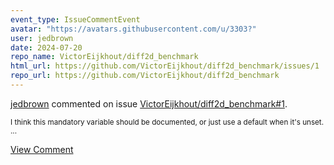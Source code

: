 ```yaml
---
event_type: IssueCommentEvent
avatar: "https://avatars.githubusercontent.com/u/3303?"
user: jedbrown
date: 2024-07-20
repo_name: VictorEijkhout/diff2d_benchmark
html_url: https://github.com/VictorEijkhout/diff2d_benchmark/issues/1
repo_url: https://github.com/VictorEijkhout/diff2d_benchmark
---
```


<a href='https://github.com/jedbrown' target='_blank'>jedbrown</a> commented on issue <a href='https://github.com/VictorEijkhout/diff2d_benchmark/issues/1' target='_blank'>VictorEijkhout/diff2d_benchmark#1</a>.

<small>I think this mandatory variable should be documented, or just use a default when it's unset....</small>

<a href='https://github.com/VictorEijkhout/diff2d_benchmark/issues/1' target='_blank'>View Comment</a>